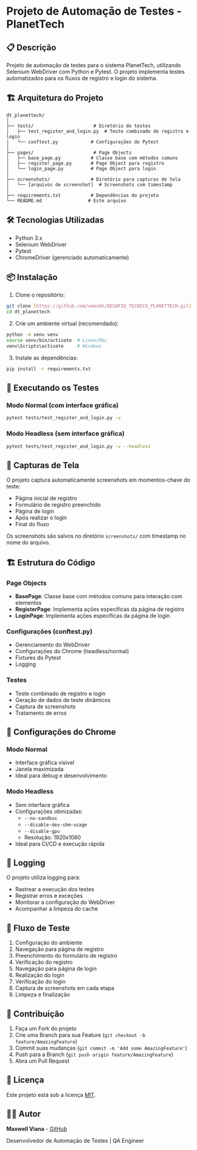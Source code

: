 # Projeto de Automação de Testes - PlanetTech

## 📋 Descrição
Projeto de automação de testes para o sistema PlanetTech, utilizando Selenium WebDriver com Python e Pytest. O projeto implementa testes automatizados para os fluxos de registro e login do sistema.

## 🏗️ Arquitetura do Projeto

```
dt_planettech/
│
├── tests/                      # Diretório de testes
│   ├── test_register_and_login.py  # Teste combinado de registro e login
│   └── conftest.py            # Configurações do Pytest
│
├── pages/                      # Page Objects
│   ├── base_page.py           # Classe base com métodos comuns
│   ├── register_page.py       # Page Object para registro
│   └── login_page.py          # Page Object para login
│
├── screenshots/               # Diretório para capturas de tela
│   └── [arquivos de screenshot]  # Screenshots com timestamp
│
├── requirements.txt           # Dependências do projeto
└── README.md                 # Este arquivo
```

## 🛠️ Tecnologias Utilizadas

- Python 3.x
- Selenium WebDriver
- Pytest
- ChromeDriver (gerenciado automaticamente)

## 📦 Instalação

1. Clone o repositório:
```bash
git clone [https://github.com/vmaxbh/DESAFIO_TECNICO_PLANETTECH.git]
cd dt_planettech
```

2. Crie um ambiente virtual (recomendado):
```bash
python -m venv venv
source venv/bin/activate  # Linux/Mac
venv\Scripts\activate     # Windows
```

3. Instale as dependências:
```bash
pip install -r requirements.txt
```

## 🚀 Executando os Testes

### Modo Normal (com interface gráfica)
```bash
pytest tests/test_register_and_login.py -v
```

### Modo Headless (sem interface gráfica)
```bash
pytest tests/test_register_and_login.py -v --headless
```

## 📸 Capturas de Tela

O projeto captura automaticamente screenshots em momentos-chave do teste:
- Página inicial de registro
- Formulário de registro preenchido
- Página de login
- Após realizar o login
- Final do fluxo

Os screenshots são salvos no diretório `screenshots/` com timestamp no nome do arquivo.

## 🏗️ Estrutura do Código

### Page Objects
- **BasePage**: Classe base com métodos comuns para interação com elementos
- **RegisterPage**: Implementa ações específicas da página de registro
- **LoginPage**: Implementa ações específicas da página de login

### Configurações (conftest.py)
- Gerenciamento do WebDriver
- Configurações do Chrome (headless/normal)
- Fixtures do Pytest
- Logging

### Testes
- Teste combinado de registro e login
- Geração de dados de teste dinâmicos
- Captura de screenshots
- Tratamento de erros

## 🔧 Configurações do Chrome

### Modo Normal
- Interface gráfica visível
- Janela maximizada
- Ideal para debug e desenvolvimento

### Modo Headless
- Sem interface gráfica
- Configurações otimizadas:
  - `--no-sandbox`
  - `--disable-dev-shm-usage`
  - `--disable-gpu`
  - Resolução: 1920x1080
- Ideal para CI/CD e execução rápida

## 📝 Logging

O projeto utiliza logging para:
- Rastrear a execução dos testes
- Registrar erros e exceções
- Monitorar a configuração do WebDriver
- Acompanhar a limpeza do cache

## 🔄 Fluxo de Teste

1. Configuração do ambiente
2. Navegação para página de registro
3. Preenchimento do formulário de registro
4. Verificação do registro
5. Navegação para página de login
6. Realização do login
7. Verificação do login
8. Captura de screenshots em cada etapa
9. Limpeza e finalização

## 🤝 Contribuição

1. Faça um Fork do projeto
2. Crie uma Branch para sua Feature (`git checkout -b feature/AmazingFeature`)
3. Commit suas mudanças (`git commit -m 'Add some AmazingFeature'`)
4. Push para a Branch (`git push origin feature/AmazingFeature`)
5. Abra um Pull Request

## 📄 Licença

Este projeto está sob a licença [MIT](LICENSE).

## 👨‍💻 Autor

**Maxwell Viana** - [GitHub](https://github.com/vmaxb)

Desenvolvedor de Automação de Testes | QA Engineer
